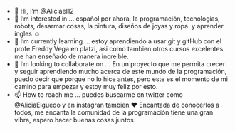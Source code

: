 - 👋 Hi, I’m @Aliciael12
- 👀 I’m interested in ... español por ahora, la programación, tecnologias, robots, desarmar cosas, la pintura, diseños de joyas y ropa. y aprender ingles ☺
- 🌱 I’m currently learning ... estoy aprendiendo a usar git y gitHub con el profe Freddy Vega en platzi, asi como tambien otros cursos excelentes me han enseñado de manera increible.
- 💞️ I’m looking to collaborate on ... En un proyecto que me permita crecer y seguir aprendiendo mucho acerca de este mundo de la programación, puedo decir que porque no lo hice antes, pero este es el momento de mi camino para empezar y estoy muy feliz por esto. 
- 📫 How to reach me ... puedes buscarme en twitter como @AliciaElguedo y en instagran tambien ♥
Encantada de conocerlos a todos, me encanta la comunidad de la programación tiene una gran vibra, espero hacer buenas cosas juntos. 
<!---
Aliciael12/Aliciael12 is a ✨ special ✨ repository because its `README.md` (this file) appears on your GitHub profile.
You can click the Preview link to take a look at your changes.
--->
